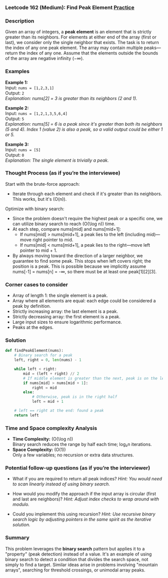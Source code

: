 ### Leetcode 162 (Medium): Find Peak Element [Practice](https://leetcode.com/problems/find-peak-element)

### Description  
Given an array of integers, a **peak element** is an element that is strictly greater than its neighbors. For elements at either end of the array (first or last), we consider only the single neighbor that exists. The task is to return the index of any one peak element. The array may contain multiple peaks—return the index of any one. Assume that the elements outside the bounds of the array are negative infinity (−∞).

### Examples  

**Example 1:**  
Input: `nums = [1,2,3,1]`  
Output: `2`  
*Explanation: nums[2] = 3 is greater than its neighbors (2 and 1).*

**Example 2:**  
Input: `nums = [1,2,1,3,5,6,4]`  
Output: `5`  
*Explanation: nums[5] = 6 is a peak since it's greater than both its neighbors (5 and 4). Index 1 (value 2) is also a peak, so a valid output could be either 1 or 5.*

**Example 3:**  
Input: `nums = [5]`  
Output: `0`  
*Explanation: The single element is trivially a peak.*

### Thought Process (as if you’re the interviewee)  

Start with the brute-force approach:  
- Iterate through each element and check if it's greater than its neighbors. This works, but it's \(O(n)\).

Optimize with binary search:  
- Since the problem doesn't require the highest peak or a specific one, we can utilize binary search to reach \(O(\log n)\) time.
- At each step, compare nums[mid] and nums[mid+1]:
  - If nums[mid] > nums[mid+1], a peak lies to the left (including mid)—move right pointer to mid.
  - If nums[mid] < nums[mid+1], a peak lies to the right—move left pointer to mid + 1.
- By always moving toward the direction of a larger neighbor, we guarantee to find some peak. This stops when left covers right; the position is a peak. This is possible because we implicitly assume nums[-1] = nums[n] = -∞, so there must be at least one peak[1][2][3].

### Corner cases to consider  
- Array of length 1: the single element is a peak.
- Array where all elements are equal: each edge could be considered a peak by definition.
- Strictly increasing array: the last element is a peak.
- Strictly decreasing array: the first element is a peak.
- Large input sizes to ensure logarithmic performance.
- Peaks at the edges.

### Solution

```python
def findPeakElement(nums):
    # Binary search for a peak
    left, right = 0, len(nums) - 1

    while left < right:
        mid = (left + right) // 2
        # If middle element is greater than the next, peak is on the left (including mid)
        if nums[mid] > nums[mid + 1]:
            right = mid
        else:
            # Otherwise, peak is in the right half
            left = mid + 1

    # left == right at the end: found a peak
    return left
```

### Time and Space complexity Analysis  

- **Time Complexity:** \(O(\log n)\)  
  Binary search reduces the range by half each time; log₂n iterations.
- **Space Complexity:** \(O(1)\)  
  Only a few variables; no recursion or extra data structures.

### Potential follow-up questions (as if you’re the interviewer)  

- What if you are required to return all peak indices?
  *Hint: You would need to scan linearly instead of using binary search.*

- How would you modify the approach if the input array is circular (first and last are neighbors)?
  *Hint: Adjust index checks to wrap around with modulo.*

- Could you implement this using recursion?
  *Hint: Use recursive binary search logic by adjusting pointers in the same spirit as the iterative solution.*

### Summary

This problem leverages the **binary search** pattern but applies it to a "property" (peak detection) instead of a value. It's an example of using binary search to detect a condition that divides the search space, not simply to find a target. Similar ideas arise in problems involving "mountain arrays", searching for threshold crossings, or unimodal array peaks.